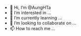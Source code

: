 - 👋 Hi, I’m @AungHTa
- 👀 I’m interested in ...
- 🌱 I’m currently learning ...
- 💞️ I’m looking to collaborate on ...
- 📫 How to reach me ...

<!---
AungHTa/AungHTa is a ✨ special ✨ repository because its `README.md` (this file) appears on your GitHub profile.
You can click the Preview link to take a look at your changes.
--->
